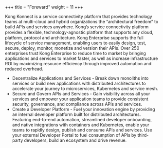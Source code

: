 +++
title = "Foreward"
weight = 11
+++


Kong Konnect is a service connectivity platform that provides technology teams at multi-cloud and hybrid organizations the “architectural freedom” to build APIs and services anywhere. Kong’s service connectivity platform provides a ﬂexible, technology-agnostic platform that supports any cloud, platform, protocol and architecture. Kong Enterprise supports the full lifecycle of service management, enabling users to easily design, test, secure, deploy, monitor, monetize and version their APIs. Over 250 enterprises trust Kong Enterprise to reduce time to market by bringing applications and services to market faster, as well as increase infrastructure ROI by maximizing resource efficiency through improved automation and reduced overhead.
 
* Decentralize Applications and Services - Break down monoliths into services or build new applications with distributed architectures to accelerate your journey to microservices, Kubernetes and service mesh. 
* Secure and Govern APIs and Services - Gain visibility across all your services and empower your application teams to provide consistent security, governance, and compliance across APIs and services. 
* Create a Developer Platform - Fuel your innovation engine by providing an internal developer platform built for distributed architectures. Featuring end-to-end automation, streamlined developer onboarding, and native integrations with containers and Kubernetes, enable your teams to rapidly design, publish and consume APIs and services. Use your external Developer Portal to fuel consumption of APIs by third-party developers, build an ecosystem and drive revenue.
